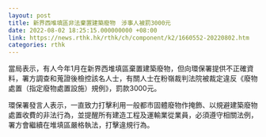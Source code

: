```yaml
---
layout: post
title: 新界西堆填區非法棄置建築廢物　涉事人被罰3000元
date: 2022-08-02 18:25:15.000000000 +08:00
link: https://news.rthk.hk/rthk/ch/component/k2/1660552-20220802.htm
categories: rthk
---
```


當局表示，有人今年1月在新界西堆填區棄置建築廢物，但向環保署提供不正確資料，署方調查和蒐證後檢控該名人士，有關人士在粉嶺裁判法院被裁定違反《廢物處置（指定廢物處置設施）規例》，罰款3000元。

環保署發言人表示，一直致力打擊利用一般都市固體廢物作掩飾、以規避建築廢物處置收費的非法行為，並提醒所有建造工程及運輸業從業員，必須遵守相關法例，署方會繼續在堆填區嚴格執法，打擊違規行為。

